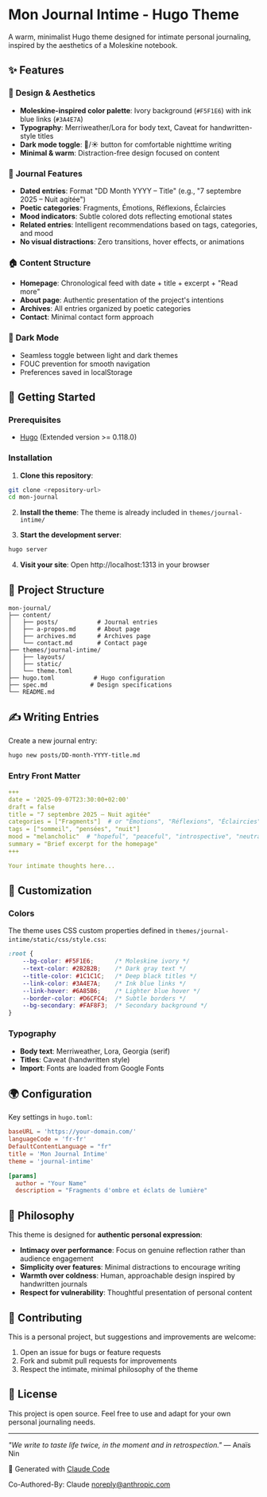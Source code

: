 # Mon Journal Intime - Hugo Theme

A warm, minimalist Hugo theme designed for intimate personal journaling, inspired by the aesthetics of a Moleskine notebook.

## ✨ Features

### 🎨 **Design & Aesthetics**
- **Moleskine-inspired color palette**: Ivory background (`#F5F1E6`) with ink blue links (`#3A4E7A`)
- **Typography**: Merriweather/Lora for body text, Caveat for handwritten-style titles
- **Dark mode toggle**: 🌙/☀️ button for comfortable nighttime writing
- **Minimal & warm**: Distraction-free design focused on content

### 📝 **Journal Features**
- **Dated entries**: Format "DD Month YYYY – Title" (e.g., "7 septembre 2025 – Nuit agitée")
- **Poetic categories**: Fragments, Émotions, Réflexions, Éclaircies
- **Mood indicators**: Subtle colored dots reflecting emotional states
- **Related entries**: Intelligent recommendations based on tags, categories, and mood
- **No visual distractions**: Zero transitions, hover effects, or animations

### 🏠 **Content Structure**
- **Homepage**: Chronological feed with date + title + excerpt + "Read more"
- **About page**: Authentic presentation of the project's intentions
- **Archives**: All entries organized by poetic categories
- **Contact**: Minimal contact form approach

### 🌙 **Dark Mode**
- Seamless toggle between light and dark themes
- FOUC prevention for smooth navigation
- Preferences saved in localStorage

## 🚀 Getting Started

### Prerequisites
- [Hugo](https://gohugo.io/) (Extended version >= 0.118.0)

### Installation

1. **Clone this repository**:
```bash
git clone <repository-url>
cd mon-journal
```

2. **Install the theme**:
The theme is already included in `themes/journal-intime/`

3. **Start the development server**:
```bash
hugo server
```

4. **Visit your site**:
Open http://localhost:1313 in your browser

## 📁 Project Structure

```
mon-journal/
├── content/
│   ├── posts/           # Journal entries
│   ├── a-propos.md      # About page
│   ├── archives.md      # Archives page
│   └── contact.md       # Contact page
├── themes/journal-intime/
│   ├── layouts/
│   ├── static/
│   └── theme.toml
├── hugo.toml           # Hugo configuration
├── spec.md            # Design specifications
└── README.md
```

## ✍️ Writing Entries

Create a new journal entry:

```bash
hugo new posts/DD-month-YYYY-title.md
```

### Entry Front Matter
```yaml
+++
date = '2025-09-07T23:30:00+02:00'
draft = false
title = "7 septembre 2025 – Nuit agitée"
categories = ["Fragments"]  # or "Émotions", "Réflexions", "Éclaircies"
tags = ["sommeil", "pensées", "nuit"]
mood = "melancholic"  # "hopeful", "peaceful", "introspective", "neutral"
summary = "Brief excerpt for the homepage"
+++

Your intimate thoughts here...
```

## 🎨 Customization

### Colors
The theme uses CSS custom properties defined in `themes/journal-intime/static/css/style.css`:

```css
:root {
    --bg-color: #F5F1E6;      /* Moleskine ivory */
    --text-color: #2B2B2B;    /* Dark gray text */
    --title-color: #1C1C1C;   /* Deep black titles */
    --link-color: #3A4E7A;    /* Ink blue links */
    --link-hover: #6A85B6;    /* Lighter blue hover */
    --border-color: #D6CFC4;  /* Subtle borders */
    --bg-secondary: #FAF8F3;  /* Secondary background */
}
```

### Typography
- **Body text**: Merriweather, Lora, Georgia (serif)
- **Titles**: Caveat (handwritten style)
- **Import**: Fonts are loaded from Google Fonts

## 🌍 Configuration

Key settings in `hugo.toml`:

```toml
baseURL = 'https://your-domain.com/'
languageCode = 'fr-fr'
DefaultContentLanguage = "fr"
title = 'Mon Journal Intime'
theme = 'journal-intime'

[params]
  author = "Your Name"
  description = "Fragments d'ombre et éclats de lumière"
```

## 📖 Philosophy

This theme is designed for **authentic personal expression**:

- **Intimacy over performance**: Focus on genuine reflection rather than audience engagement
- **Simplicity over features**: Minimal distractions to encourage writing
- **Warmth over coldness**: Human, approachable design inspired by handwritten journals
- **Respect for vulnerability**: Thoughtful presentation of personal content

## 🤝 Contributing

This is a personal project, but suggestions and improvements are welcome:

1. Open an issue for bugs or feature requests
2. Fork and submit pull requests for improvements
3. Respect the intimate, minimal philosophy of the theme

## 📄 License

This project is open source. Feel free to use and adapt for your own personal journaling needs.

---

*"We write to taste life twice, in the moment and in retrospection."* — Anaïs Nin

🤖 Generated with [Claude Code](https://claude.ai/code)

Co-Authored-By: Claude <noreply@anthropic.com>